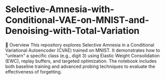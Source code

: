 # Selective-Amnesia-with-Conditional-VAE-on-MNIST-and-Denoising-with-Total-Variation
📘 Overview
This repository explores Selective Amnesia in a Conditional Variational Autoencoder (CVAE) trained on MNIST. It demonstrates how to "unlearn" a specific class (e.g., digit 3) using Elastic Weight Consolidation (EWC), replay buffers, and targeted optimization. The notebook includes both baseline training and advanced probing techniques to evaluate the effectiveness of forgetting.
